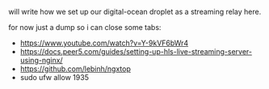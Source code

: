 will write how we set up our digital-ocean droplet as a streaming relay here.

for now just a dump so i can close some tabs:

- https://www.youtube.com/watch?v=Y-9kVF6bWr4
- https://docs.peer5.com/guides/setting-up-hls-live-streaming-server-using-nginx/
- https://github.com/lebinh/ngxtop
- sudo ufw allow 1935
